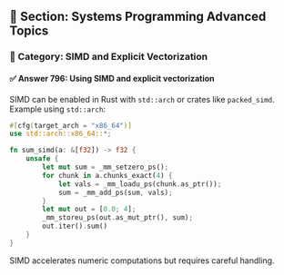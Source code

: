 ## 📘 Section: Systems Programming Advanced Topics  
### 🔹 Category: SIMD and Explicit Vectorization  
#### ✅ Answer 796: Using SIMD and explicit vectorization

SIMD can be enabled in Rust with `std::arch` or crates like `packed_simd`. Example using `std::arch`:

```rust
#[cfg(target_arch = "x86_64")]
use std::arch::x86_64::*;

fn sum_simd(a: &[f32]) -> f32 {
    unsafe {
        let mut sum = _mm_setzero_ps();
        for chunk in a.chunks_exact(4) {
            let vals = _mm_loadu_ps(chunk.as_ptr());
            sum = _mm_add_ps(sum, vals);
        }
        let mut out = [0.0; 4];
        _mm_storeu_ps(out.as_mut_ptr(), sum);
        out.iter().sum()
    }
}
```
SIMD accelerates numeric computations but requires careful handling.
